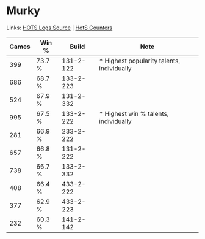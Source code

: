 # Murky

Links: [HOTS Logs Source](https://www.hotslogs.com/Sitewide/HeroDetails?Hero=Murky) | [HotS Counters](http://hotscounters.com/#/hero/Murky)

Games  | Win %  | Build     | Note
-----  | -----  | -----     | ----
399    | 73.7 % | 131-2-122 | * Highest popularity talents, individually
686    | 68.7 % | 133-2-223 | 
524    | 67.9 % | 131-2-332 | 
995    | 67.5 % | 133-2-222 | * Highest win % talents, individually
281    | 66.9 % | 233-2-222 | 
657    | 66.8 % | 131-2-222 | 
738    | 66.7 % | 133-2-332 | 
408    | 66.4 % | 433-2-222 | 
377    | 62.9 % | 433-2-223 | 
232    | 60.3 % | 141-2-142 | 

